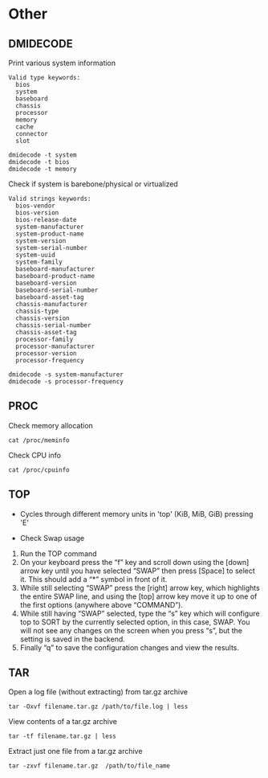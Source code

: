 # Other

## DMIDECODE
Print various system information
```
Valid type keywords:
  bios
  system
  baseboard
  chassis
  processor
  memory
  cache
  connector
  slot

dmidecode -t system
dmidecode -t bios
dmidecode -t memory
```
Check if system is barebone/physical or virtualized
```
Valid strings keywords:
  bios-vendor
  bios-version
  bios-release-date
  system-manufacturer
  system-product-name
  system-version
  system-serial-number
  system-uuid
  system-family
  baseboard-manufacturer
  baseboard-product-name
  baseboard-version
  baseboard-serial-number
  baseboard-asset-tag
  chassis-manufacturer
  chassis-type
  chassis-version
  chassis-serial-number
  chassis-asset-tag
  processor-family
  processor-manufacturer
  processor-version
  processor-frequency

dmidecode -s system-manufacturer
dmidecode -s processor-frequency
```

## PROC
Check memory allocation
```
cat /proc/meminfo
```
Check CPU info
```
cat /proc/cpuinfo
```

## TOP
* Cycles through different memory units in 'top' (KiB, MiB, GiB) pressing 'E'

* Check Swap usage 
1. Run the TOP command
2. On your keyboard press the “f” key and scroll down using the [down] arrow key until you have selected “SWAP” then press [Space] to select it. This should add a “*” symbol in front of it.
3. While still selecting “SWAP” press the [right] arrow key, which highlights the entire SWAP line, and using the [top] arrow key move it up to one of the first options (anywhere above “COMMAND”).
4. While still having “SWAP” selected, type the “s” key which will configure top to SORT by the currently selected option, in this case, SWAP. You will not see any changes on the screen when you press “s”, but the setting is saved in the backend.
5. Finally “q” to save the configuration changes and view the results.

## TAR
Open a log file (without extracting) from tar.gz archive
```
tar -Oxvf filename.tar.gz /path/to/file.log | less
```
View contents of a tar.gz archive
```
tar -tf filename.tar.gz | less
```
Extract just one file from a tar.gz archive
```
tar -zxvf filename.tar.gz  /path/to/file_name
```
